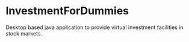 # InvestmentForDummies
Desktop based java application to provide virtual investment facilities in stock markets.
